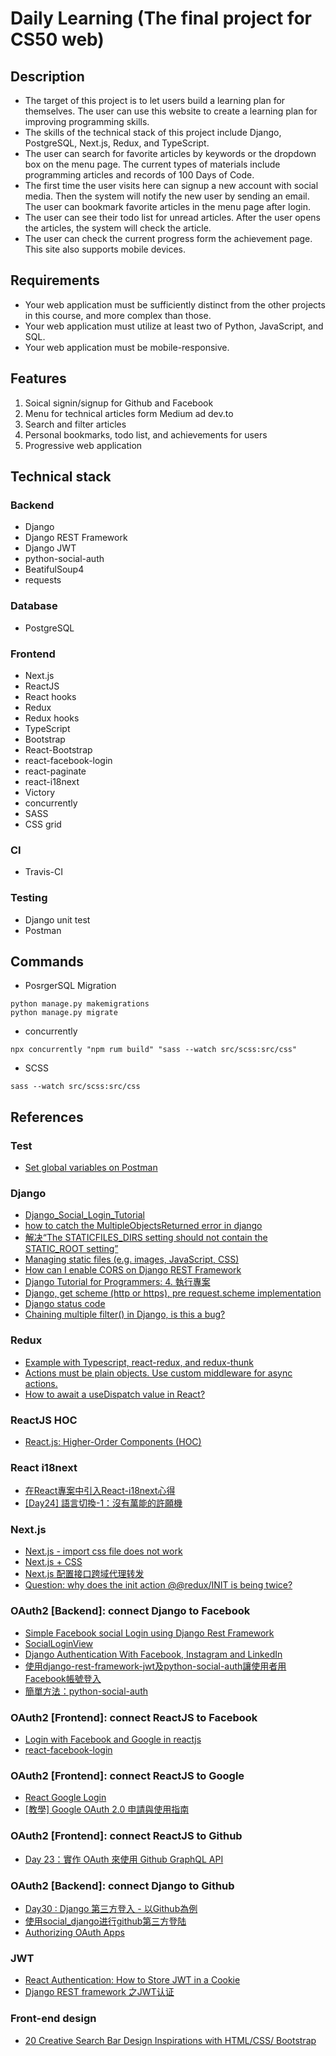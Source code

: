 # Daily Learning (The final project for CS50 web)

## Description
* The target of this project is to let users build a learning plan for themselves. The user can use this website to create a learning plan for improving programming skills.
* The skills of the technical stack of this project include Django, PostgreSQL, Next.js, Redux, and TypeScript.
* The user can search for favorite articles by keywords or the dropdown box on the menu page. The current types of materials include programming articles and records of 100 Days of Code.
* The first time the user visits here can signup a new account with social media. Then the system will notify the new user by sending an email. The user can bookmark favorite articles in the menu page after login.
* The user can see their todo list for unread articles. After the user opens the articles, the system will check the article.
* The user can check the current progress form the achievement page. This site also supports mobile devices.

## Requirements
* Your web application must be sufficiently distinct from the other projects in this course, and more complex than those.
* Your web application must utilize at least two of Python, JavaScript, and SQL.
* Your web application must be mobile-responsive.

## Features
1. Soical signin/signup for Github and Facebook
2. Menu for technical articles form Medium ad dev.to
3. Search and filter articles
4. Personal bookmarks, todo list, and achievements for users
5. Progressive web application

## Technical stack
### Backend
* Django
* Django REST Framework
* Django JWT
* python-social-auth
* BeatifulSoup4
* requests
### Database
* PostgreSQL
### Frontend
* Next.js
* ReactJS
* React hooks
* Redux
* Redux hooks
* TypeScript
* Bootstrap
* React-Bootstrap
* react-facebook-login
* react-paginate
* react-i18next
* Victory
* concurrently
* SASS
* CSS grid
### CI
* Travis-CI
### Testing
* Django unit test
* Postman

## Commands
* PosrgerSQL Migration
```
python manage.py makemigrations
python manage.py migrate
```

* concurrently
```
npx concurrently "npm rum build" "sass --watch src/scss:src/css"
```
* SCSS
```
sass --watch src/scss:src/css
```


## References
### Test
* [Set global variables on Postman](https://learning.postman.com/docs/postman/scripts/test-examples/)

### Django
* [Django_Social_Login_Tutorial](https://github.com/twtrubiks/django_social_login_tutorial)
* [how to catch the MultipleObjectsReturned error in django](https://stackoverflow.com/questions/32172934/how-to-catch-the-multipleobjectsreturned-error-in-django)
* [解决“The STATICFILES_DIRS setting should not contain the STATIC_ROOT setting”](https://blog.csdn.net/lezeqe/article/details/95026726)
* [Managing static files (e.g. images, JavaScript, CSS)](https://docs.djangoproject.com/en/3.0/howto/static-files/)
* [How can I enable CORS on Django REST Framework](https://stackoverflow.com/questions/35760943/how-can-i-enable-cors-on-django-rest-framework)
* [Django Tutorial for Programmers: 4. 執行專案](https://ithelp.ithome.com.tw/articles/10157659)
* [Django, get scheme (http or https), pre request.scheme implementation](https://stackoverflow.com/questions/36817625/django-get-scheme-http-or-https-pre-request-scheme-implementation)
* [Django status code](https://www.django-rest-framework.org/api-guide/status-codes/)
* [Chaining multiple filter() in Django, is this a bug?](https://stackoverflow.com/questions/8164675/chaining-multiple-filter-in-django-is-this-a-bug)

### Redux
* [Example with Typescript, react-redux, and redux-thunk](https://github.com/reduxjs/redux-thunk/issues/213)
* [Actions must be plain objects. Use custom middleware for async actions.](https://github.com/reduxjs/redux-thunk/issues/146)
* [How to await a useDispatch value in React?](https://stackoverflow.com/questions/58825977/how-to-await-a-usedispatch-value-in-react)

### ReactJS HOC
* [React.js: Higher-Order Components (HOC)](https://cythilya.github.io/2018/05/20/react-hoc/?fbclid=IwAR0Gm1QWQ72CBEIdMII7rSoqvbHLQsIPYfGdO8y90_OlD24azemdrNT-nN8)

### React i18next
* [在React專案中引入React-i18next心得](https://ryanote.netlify.app/React-i18next)
* [[Day24] 語言切換-1：沒有萬能的許願機](https://ithelp.ithome.com.tw/articles/10242495?sc=iThomeR)

### Next.js
* [Next.js - import css file does not work](https://stackoverflow.com/questions/50149729/next-js-import-css-file-does-not-work)
* [Next.js + CSS](https://github.com/zeit/next-plugins/tree/master/packages/next-css)
* [Next.js 配置接口跨域代理转发](https://www.jianshu.com/p/160793f57802)
* [Question: why does the init action @@redux/INIT is being twice?](https://github.com/reduxjs/redux/issues/382)

### OAuth2 [Backend]: connect Django to Facebook
* [Simple Facebook social Login using Django Rest Framework](https://medium.com/@katherinekimetto/simple-facebook-social-login-using-django-rest-framework-e2ac10266be1)
* [SocialLoginView](https://pastebin.com/08iLNCJc)
* [Django Authentication With Facebook, Instagram and LinkedIn](https://www.digitalocean.com/community/tutorials/django-authentication-with-facebook-instagram-and-linkedin)
* [使用django-rest-framework-jwt及python-social-auth讓使用者用Facebook帳號登入](https://yichen0831.wordpress.com/2014/08/14/%E4%BD%BF%E7%94%A8django-rest-framework-jwt%E5%8F%8Apython-social-auth%E8%AE%93%E4%BD%BF%E7%94%A8%E8%80%85%E7%94%A8facebook%E5%B8%B3%E8%99%9F%E7%99%BB%E5%85%A5/)
* [簡單方法：python-social-auth](https://riptutorial.com/zh-TW/django/example/16679/%E7%B0%A1%E5%96%AE%E6%96%B9%E6%B3%95-python-social-auth)

### OAuth2 [Frontend]: connect ReactJS to Facebook
* [Login with Facebook and Google in reactjs](https://medium.com/recraftrelic/login-with-facebook-and-google-in-reactjs-990d818d5dab)
* [react-facebook-login](https://www.npmjs.com/package/react-facebook-login)

### OAuth2 [Frontend]: connect ReactJS to Google
* [React Google Login](https://www.npmjs.com/package/react-google-login)
* [[教學] Google OAuth 2.0 申請與使用指南](https://xenby.com/b/245-%E6%95%99%E5%AD%B8-google-oauth-2-0-%E7%94%B3%E8%AB%8B%E8%88%87%E4%BD%BF%E7%94%A8%E6%8C%87%E5%8D%97)

### OAuth2 [Frontend]: connect ReactJS to Github
* [Day 23：實作 OAuth 來使用 Github GraphQL API](https://ithelp.ithome.com.tw/articles/10188595)

### OAuth2 [Backend]: connect Django to Github
* [Day30 : Django 第三方登入 - 以Github為例](https://ithelp.ithome.com.tw/articles/10206389)
* [使用social_django进行github第三方登陆](https://www.cnblogs.com/wcleonard/p/10977093.html)
* [Authorizing OAuth Apps](https://developer.github.com/apps/building-oauth-apps/authorizing-oauth-apps/)

### JWT
* [React Authentication: How to Store JWT in a Cookie](https://medium.com/@ryanchenkie_40935/react-authentication-how-to-store-jwt-in-a-cookie-346519310e81)
* [Django REST framework 之JWT认证](https://www.cnblogs.com/freely/p/10328011.html)

### Front-end design
* [20 Creative Search Bar Design Inspirations with HTML/CSS/ Bootstrap](https://www.mockplus.com/blog/post/search-bar-design)

